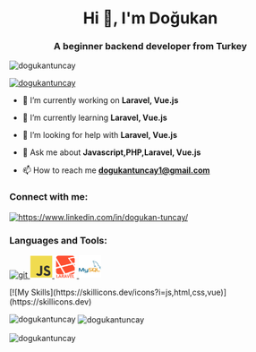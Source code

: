 <h1 align="center">Hi 👋, I'm Doğukan</h1>
<h3 align="center">A beginner backend developer from Turkey</h3>

<p align="left"> <img src="https://komarev.com/ghpvc/?username=dogukantuncay&label=Profile%20views&color=0e75b6&style=flat" alt="dogukantuncay" /> </p>

<p align="left"> <a href="https://github.com/dogukantuncay"><img src="https://github-profile-trophy.vercel.app/?username=dogukantuncay" alt="dogukantuncay" /></a> </p>

- 🔭 I’m currently working on **Laravel, Vue.js**

- 🌱 I’m currently learning **Laravel, Vue.js**

- 🤝 I’m looking for help with **Laravel, Vue.js**

- 💬 Ask me about **Javascript,PHP,Laravel, Vue.js**

- 📫 How to reach me **dogukantuncay1@gmail.com**

<h3 align="left">Connect with me:</h3>
<p align="left">
<a href="https://linkedin.com/in/https://www.linkedin.com/in/dogukan-tuncay/" target="blank"><img align="center" src="https://raw.githubusercontent.com/rahuldkjain/github-profile-readme-generator/master/src/images/icons/Social/linked-in-alt.svg" alt="https://www.linkedin.com/in/dogukan-tuncay/" height="30" width="40" /></a>
</p>

<h3 align="left">Languages and Tools:</h3>
<p align="left"> <a href="https://git-scm.com/" target="_blank" rel="noreferrer"> <img src="https://www.vectorlogo.zone/logos/git-scm/git-scm-icon.svg" alt="git" width="40" height="40"/> </a> <a href="https://developer.mozilla.org/en-US/docs/Web/JavaScript" target="_blank" rel="noreferrer"> <img src="https://raw.githubusercontent.com/devicons/devicon/master/icons/javascript/javascript-original.svg" alt="javascript" width="40" height="40"/> </a> <a href="https://laravel.com/" target="_blank" rel="noreferrer"> <img src="https://raw.githubusercontent.com/devicons/devicon/master/icons/laravel/laravel-plain-wordmark.svg" alt="laravel" width="40" height="40"/> </a> <a href="https://www.mysql.com/" target="_blank" rel="noreferrer"> <img src="https://raw.githubusercontent.com/devicons/devicon/master/icons/mysql/mysql-original-wordmark.svg" alt="mysql" width="40" height="40"/> </a></p>
[![My Skills](https://skillicons.dev/icons?i=js,html,css,vue)](https://skillicons.dev)
<p><img align="left" src="https://github-readme-stats.vercel.app/api/top-langs?username=dogukantuncay&show_icons=true&locale=en&layout=compact" alt="dogukantuncay" /></p>

<p>&nbsp;<img align="center" src="https://github-readme-stats.vercel.app/api?username=dogukantuncay&show_icons=true&locale=en" alt="dogukantuncay" /></p>

<p><img align="center" src="https://github-readme-streak-stats.herokuapp.com/?user=dogukantuncay&" alt="dogukantuncay" /></p>
